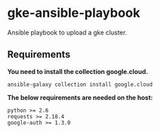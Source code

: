 # gke-ansible-playbook
Ansible playbook to upload a gke cluster.

## Requirements
**You need to install the collection google.cloud.**
```
ansible-galaxy collection install google.cloud
```
**The below requirements are needed on the host:**
```
python >= 2.6
requests >= 2.18.4
google-auth >= 1.3.0
```
